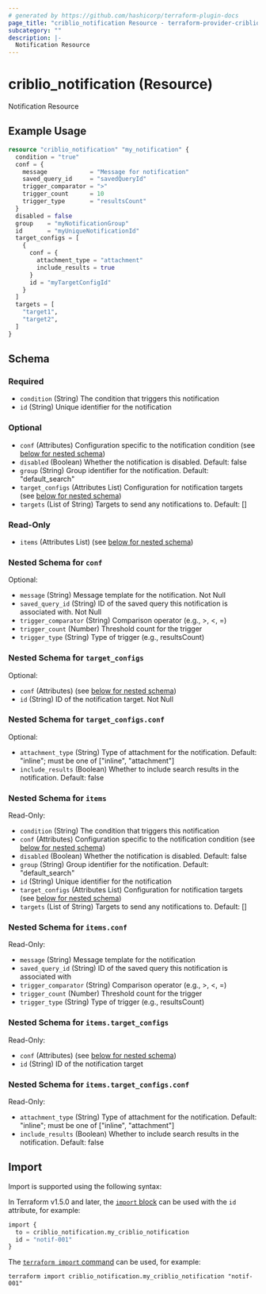 ```yaml
---
# generated by https://github.com/hashicorp/terraform-plugin-docs
page_title: "criblio_notification Resource - terraform-provider-criblio"
subcategory: ""
description: |-
  Notification Resource
---
```


# criblio_notification (Resource)

Notification Resource

## Example Usage

```terraform
resource "criblio_notification" "my_notification" {
  condition = "true"
  conf = {
    message            = "Message for notification"
    saved_query_id     = "savedQueryId"
    trigger_comparator = ">"
    trigger_count      = 10
    trigger_type       = "resultsCount"
  }
  disabled = false
  group    = "myNotificationGroup"
  id       = "myUniqueNotificationId"
  target_configs = [
    {
      conf = {
        attachment_type = "attachment"
        include_results = true
      }
      id = "myTargetConfigId"
    }
  ]
  targets = [
    "target1",
    "target2",
  ]
}
```

<!-- schema generated by tfplugindocs -->
## Schema

### Required

- `condition` (String) The condition that triggers this notification
- `id` (String) Unique identifier for the notification

### Optional

- `conf` (Attributes) Configuration specific to the notification condition (see [below for nested schema](#nestedatt--conf))
- `disabled` (Boolean) Whether the notification is disabled. Default: false
- `group` (String) Group identifier for the notification. Default: "default_search"
- `target_configs` (Attributes List) Configuration for notification targets (see [below for nested schema](#nestedatt--target_configs))
- `targets` (List of String) Targets to send any notifications to. Default: []

### Read-Only

- `items` (Attributes List) (see [below for nested schema](#nestedatt--items))

<a id="nestedatt--conf"></a>
### Nested Schema for `conf`

Optional:

- `message` (String) Message template for the notification. Not Null
- `saved_query_id` (String) ID of the saved query this notification is associated with. Not Null
- `trigger_comparator` (String) Comparison operator (e.g., >, <, =)
- `trigger_count` (Number) Threshold count for the trigger
- `trigger_type` (String) Type of trigger (e.g., resultsCount)


<a id="nestedatt--target_configs"></a>
### Nested Schema for `target_configs`

Optional:

- `conf` (Attributes) (see [below for nested schema](#nestedatt--target_configs--conf))
- `id` (String) ID of the notification target. Not Null

<a id="nestedatt--target_configs--conf"></a>
### Nested Schema for `target_configs.conf`

Optional:

- `attachment_type` (String) Type of attachment for the notification. Default: "inline"; must be one of ["inline", "attachment"]
- `include_results` (Boolean) Whether to include search results in the notification. Default: false



<a id="nestedatt--items"></a>
### Nested Schema for `items`

Read-Only:

- `condition` (String) The condition that triggers this notification
- `conf` (Attributes) Configuration specific to the notification condition (see [below for nested schema](#nestedatt--items--conf))
- `disabled` (Boolean) Whether the notification is disabled. Default: false
- `group` (String) Group identifier for the notification. Default: "default_search"
- `id` (String) Unique identifier for the notification
- `target_configs` (Attributes List) Configuration for notification targets (see [below for nested schema](#nestedatt--items--target_configs))
- `targets` (List of String) Targets to send any notifications to. Default: []

<a id="nestedatt--items--conf"></a>
### Nested Schema for `items.conf`

Read-Only:

- `message` (String) Message template for the notification
- `saved_query_id` (String) ID of the saved query this notification is associated with
- `trigger_comparator` (String) Comparison operator (e.g., >, <, =)
- `trigger_count` (Number) Threshold count for the trigger
- `trigger_type` (String) Type of trigger (e.g., resultsCount)


<a id="nestedatt--items--target_configs"></a>
### Nested Schema for `items.target_configs`

Read-Only:

- `conf` (Attributes) (see [below for nested schema](#nestedatt--items--target_configs--conf))
- `id` (String) ID of the notification target

<a id="nestedatt--items--target_configs--conf"></a>
### Nested Schema for `items.target_configs.conf`

Read-Only:

- `attachment_type` (String) Type of attachment for the notification. Default: "inline"; must be one of ["inline", "attachment"]
- `include_results` (Boolean) Whether to include search results in the notification. Default: false

## Import

Import is supported using the following syntax:

In Terraform v1.5.0 and later, the [`import` block](https://developer.hashicorp.com/terraform/language/import) can be used with the `id` attribute, for example:

```terraform
import {
  to = criblio_notification.my_criblio_notification
  id = "notif-001"
}
```

The [`terraform import` command](https://developer.hashicorp.com/terraform/cli/commands/import) can be used, for example:

```shell
terraform import criblio_notification.my_criblio_notification "notif-001"
```
